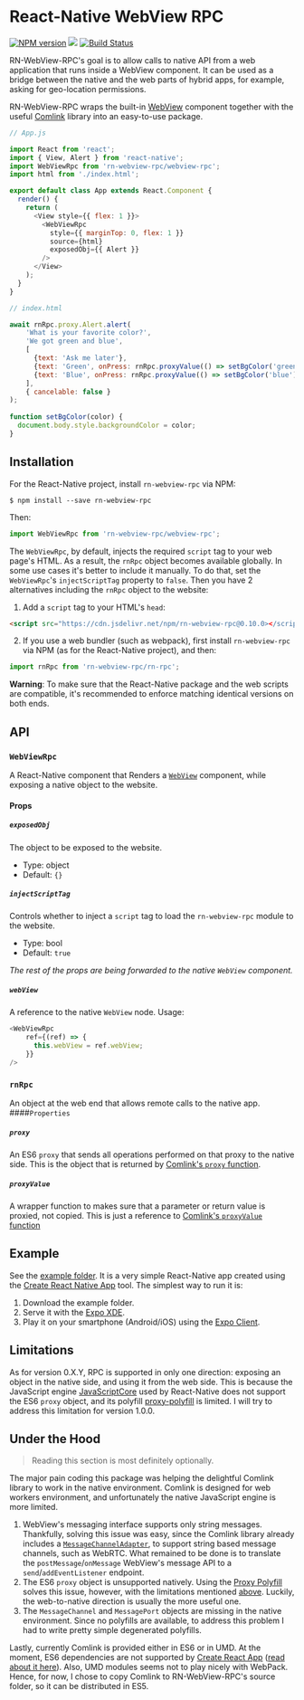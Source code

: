 # React-Native WebView RPC
[![NPM version](https://img.shields.io/npm/v/rn-webview-rpc.svg)](https://www.npmjs.com/package/rn-webview-rpc)
[![](https://data.jsdelivr.com/v1/package/npm/rn-webview-rpc/badge)](https://www.jsdelivr.com/package/npm/rn-webview-rpc)
[![Build Status](https://travis-ci.org/ronhe/rn-webview-rpc.svg?branch=master)](https://travis-ci.org/ronhe/rn-webview-rpc)

RN-WebView-RPC's goal is to allow calls to native API from a web
application that runs inside a WebView component.
It can be used as a bridge between the native and the web
parts of hybrid apps, for example,
asking for geo-location permissions.

RN-WebView-RPC wraps the built-in
[WebView](https://facebook.github.io/react-native/docs/webview.html)
component together with the useful
[Comlink](https://github.com/GoogleChromeLabs/comlink)
library into an easy-to-use package.

```javascript
// App.js

import React from 'react';
import { View, Alert } from 'react-native';
import WebViewRpc from 'rn-webview-rpc/webview-rpc';
import html from './index.html';

export default class App extends React.Component {
  render() {
    return (
      <View style={{ flex: 1 }}>
        <WebViewRpc
          style={{ marginTop: 0, flex: 1 }}
          source={html}
          exposedObj={{ Alert }}
        />
      </View>
    );
  }
}
```

```javascript
// index.html

await rnRpc.proxy.Alert.alert(
    'What is your favorite color?',
    'We got green and blue',
    [
      {text: 'Ask me later'},
      {text: 'Green', onPress: rnRpc.proxyValue(() => setBgColor('green'))},
      {text: 'Blue', onPress: rnRpc.proxyValue(() => setBgColor('blue'))},
    ],
    { cancelable: false }
);
    
function setBgColor(color) {
  document.body.style.backgroundColor = color;
}
```

## Installation
For the React-Native project, install `rn-webview-rpc` via NPM:
```
$ npm install --save rn-webview-rpc
```
Then:
```javascript
import WebViewRpc from 'rn-webview-rpc/webview-rpc';
```

The `WebViewRpc`, by default, injects the required `script` tag
to your web page's HTML.
As a result, the `rnRpc` object becomes available globally. 
In some use cases it's better to include it manually.
To do that, set the `WebViewRpc`'s `injectScriptTag`
property to `false`.
Then you have 2 alternatives including the `rnRpc` object
to the website:
1. Add a `script` tag to your HTML's `head`:
```html
<script src="https://cdn.jsdelivr.net/npm/rn-webview-rpc@0.10.0></script>
```
2. If you use a web bundler (such as webpack),
first install `rn-webview-rpc` via NPM
(as for the React-Native project),
and then:
```javascript
import rnRpc from 'rn-webview-rpc/rn-rpc';
```
**Warning**: 
To make sure that the React-Native package and the web scripts
are compatible, it's recommended to enforce
matching identical versions on both ends.  

## API
### `WebViewRpc`
A React-Native component that Renders a
[`WebView`](https://facebook.github.io/react-native/docs/webview.html)
component, while exposing a native object to the website.
#### Props
##### `exposedObj`
The object to be exposed to the website.
* Type: object
* Default: `{}`
##### `injectScriptTag`
Controls whether to inject a `script` tag to
load the `rn-webview-rpc` module to the website.
* Type: bool
* Default: `true`

*The rest of the props are being forwarded to the native
`WebView` component.* 

##### `webView`
A reference to the native `WebView` node.
Usage:
```javascript
<WebViewRpc
    ref={(ref) => {
      this.webView = ref.webView;
    }}
/>
```

### `rnRpc`
An object at the web end that allows remote calls
to the native app.
####`Properties`
##### `proxy`
An ES6 `proxy` that sends all operations performed on that proxy
to the native side.
This is the object that is returned by 
[Comlink's `proxy` function](https://github.com/GoogleChromeLabs/comlink#comlinkproxyendpoint).
##### `proxyValue`
A wrapper function to makes sure that a parameter or return value
is proxied, not copied.
This is just a reference to
[Comlink's `proxyValue` function](https://github.com/GoogleChromeLabs/comlink#comlinkproxyvaluevalue)

## Example
See the [example folder](https://github.com/ronhe/rn-webview-rpc/tree/master/example).
It is a very simple React-Native app created using the
[Create React Native App](https://github.com/react-community/create-react-native-app)
tool.
The simplest way to run it is:
1. Download the example folder.
2. Serve it with the [Expo XDE](https://expo.io/tools#xde).
3. Play it on your smartphone (Android/iOS) using the
[Expo Client](https://expo.io/tools#client).

## Limitations
As for version 0.X.Y, RPC is supported in only one direction:
exposing an object in the native side, and using it from the
web side. This is because the JavaScript engine 
[JavaScriptCore](https://trac.webkit.org/wiki/JavaScriptCore)
used by React-Native does not support the ES6 `proxy` object,
and its polyfill
[proxy-polyfill](https://github.com/GoogleChrome/proxy-polyfill)
is limited.
I will try to address this limitation for version 1.0.0.

## Under the Hood
> Reading this section is most definitely optionally.

The major pain coding this package was helping the
delightful Comlink library to work in the native environment.
Comlink is designed for web workers environment, and
unfortunately the native JavaScript engine is more limited. 
1. WebView's messaging interface supports only string messages.
Thankfully, solving this issue was easy,
since the Comlink library already includes a
[`MessageChannelAdapter`](https://github.com/GoogleChromeLabs/comlink/blob/master/messagechanneladapter.ts),
to support string based message channels, such as WebRTC.
What remained to be done is to translate the
`postMessage`/`onMessage` WebView's message API to a
`send`/`addEventListener` endpoint.
2. The ES6 `proxy` object is unsupported natively. Using the
[Proxy Polyfill](https://github.com/GoogleChrome/proxy-polyfill)
solves this issue, however,
with the limitations mentioned
[above](https://github.com/ronhe/rn-webview-rpc##limitations).
Luckily, the web-to-native direction is usually the more
useful one.
3. The `MessageChannel` and `MessagePort` objects are missing
in the native environment. Since no polyfills are available, 
to address this problem I had to write pretty
simple degenerated polyfills.

Lastly, currently Comlink is provided either in ES6 or in UMD.
At the moment, ES6 dependencies are not supported by
[Create React App](https://github.com/facebook/create-react-app)
([read about it here](https://github.com/facebook/create-react-app/blob/master/packages/react-scripts/template/README.md#npm-run-build-fails-to-minify)).
Also, UMD modules seems not to play nicely with WebPack.
Hence, for now, I chose to copy Comlink to RN-WebView-RPC's
source folder, so it can be distributed in ES5.